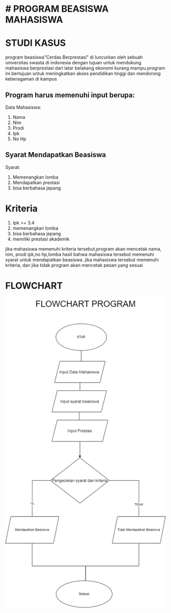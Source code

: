# # PROGRAM BEASISWA MAHASISWA

# STUDI KASUS 
program beasiswa"Cerdas Berprestasi" di luncurkan oleh sebuah universitas swasta di indonesia dengan tujuan untuk mendukung mahasiswa berprestasi dari latar belakang ekonomi kurang mampu.program ini bertujuan untuk meningkatkan akses pendidikan tinggi dan mendorong keberagaman di kampus 

## Program harus memenuhi input berupa:
Data Mahasiswa:
1. Nama
2. Nim
3. Prodi
4. Ipk
5. No Hp

## Syarat Mendapatkan Beasiswa
Syarat:
1. Memenangkan lomba 
2. Mendapatkan prestasi
3. bisa berbahasa jepang

# Kriteria
1. Ipk >= 3.4
2. memenangkan lomba 
3. bisa berbahasa jepang
4. memiliki prestasi akademik

jika mahasiswa memenuhi kriteria tersebut,program akan mencetak nama, nim, prodi ipk,no hp,lomba hasil bahwa mahasiswa tersebut memenuhi syarat untuk mendapatkan beasiswa. jika mahasiswa tersebut memenuhi kriteria, dan jika tidak program akan mencetak pesan yang sesuai 


# FLOWCHART
![integral](ucup.png)



